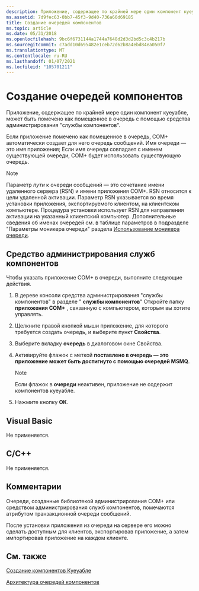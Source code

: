 ```yaml
---
description: Приложение, содержащее по крайней мере один компонент куеуабле, может быть помечено как помещенное в очередь с помощью средства администрирования "службы компонентов".
ms.assetid: 7d9fec63-0bb7-45f3-9d40-736a60d69185
title: Создание очередей компонентов
ms.topic: article
ms.date: 05/31/2018
ms.openlocfilehash: 9bc6f6731144a1744a7648d2d3d2bd5c3c4b217b
ms.sourcegitcommit: c7add10d695482e1ceb72d62b8a4ebd84ea050f7
ms.translationtype: MT
ms.contentlocale: ru-RU
ms.lasthandoff: 01/07/2021
ms.locfileid: "105701211"
---
```

# <a name="creating-component-queues"></a>Создание очередей компонентов

Приложение, содержащее по крайней мере один компонент куеуабле, может быть помечено как помещенное в очередь с помощью средства администрирования "службы компонентов".

Если приложение помечено как помещенное в очередь, COM+ автоматически создает для него очередь сообщений. Имя очереди — это имя приложения; Если имя очереди совпадает с именем существующей очереди, COM+ будет использовать существующую очередь.

> [!Note]  
> Параметр *пути* к очереди сообщений — это сочетание имени удаленного сервера (RSN) и имени приложения COM+. RSN относится к цели удаленной активации. Параметр RSN указывается во время установки приложения, экспортируемого клиентом, на клиентском компьютере. Процедура установки использует RSN для направления активации на указанный клиентский компьютер. Дополнительные сведения об именах очередей см. в таблице параметров в подразделе "Параметры моникера очереди" раздела [Использование моникера очереди](using-the-queue-moniker.md).

 

## <a name="component-services-administrative-tool"></a>Средство администрирования служб компонентов

Чтобы указать приложение COM+ в очереди, выполните следующие действия.

1.  В дереве консоли средства администрирования "службы компонентов" в разделе " **службы компонентов**" Откройте папку **приложения COM+** , связанную с компьютером, которым вы хотите управлять.

2.  Щелкните правой кнопкой мыши приложение, для которого требуется создать очередь, и выберите пункт **Свойства**.

3.  Выберите вкладку **очередь** в диалоговом окне Свойства.

4.  Активируйте флажок с меткой **поставлено в очередь — это приложение может быть достигнуто с помощью очередей MSMQ**.

    > [!Note]  
    > Если флажок в **очереди** неактивен, приложение не содержит компонентов куеуабле.

     

5.  Нажмите кнопку **ОК**.

## <a name="visual-basic"></a>Visual Basic

Не применяется.

## <a name="cc"></a>C/C++

Не применяется.

## <a name="remarks"></a>Комментарии

Очереди, созданные библиотекой администрирования COM+ или средством администрирования служб компонентов, помечаются атрибутом транзакционной очереди сообщений.

После установки приложения из очереди на сервере его можно сделать доступным для клиентов, экспортировав приложение, а затем импортировав приложение на каждом клиенте.

## <a name="related-topics"></a>См. также

<dl> <dt>

[Создание компонентов Куеуабле](creating-queuable-components.md)
</dt> <dt>

[Архитектура очередей компонентов](queued-components-architecture.md)
</dt> </dl>

 

 



